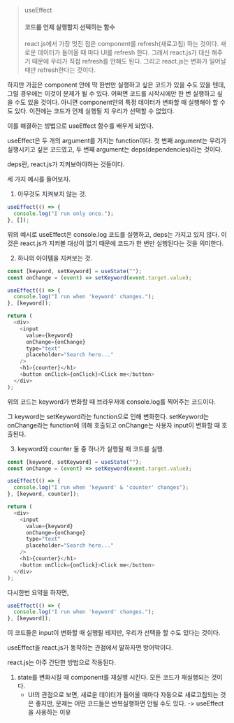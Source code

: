 > useEffect
>
> #### 코드를 언제 실행할지 선택하는 함수
>
> react.js에서 가장 멋진 점은 component를 refresh(새로고침) 하는 것이다.
> 새로운 데이터가 들어올 때 마다 UI를 refresh 한다.
> 그래서 react.js가 대신 해주기 때문에 우리가 직접 refresh를 안해도 된다.
> 그리고 react.js는 변화가 일어날 때만 refresh한다는 것이다.

하지만 가끔은 component 안에 딱 한번만 실행하고 싶은 코드가 있을 수도 있을 텐데, 그럴 경우에는 이것이 문제가 될 수 있다. 어쩌면 코드를 시작시에만 한 번 실행하고 싶을 수도 있을 것이다. 아니면 component안의 특정 데이터가 변화할 때 실행해야 할 수도 있다.
이전에는 코드가 언제 실행될 지 우리가 선택할 수 없었다.

이를 해결하는 방법으로 useEffect 함수를 배우게 되었다.

useEffect은 두 개의 argument를 가지는 function이다.
첫 번째 argument는 우리가 실행시키고 싶은 코드였고,
두 번째 argument는 deps(dependencies)라는 것이다.

deps란, react.js가 지켜보아야하는 것들이다.

세 가지 예시를 들어보자.

1. 아무것도 지켜보지 않는 것.

```js
useEffect(() => {
  console.log("I run only once.");
}, []);
```

위의 예시로 useEffect은 console.log 코드를 실행하고, deps는 가지고 있지 않다. 이것은 react.js가 지켜볼 대상이 없기 때문에 코드가 한 번만 실행된다는 것을 의미한다.

2. 하나의 아이템을 지켜보는 것.

```js
const [keyword, setKeyword] = useState("");
const onChange = (event) => setKeyword(event.target.value);

useEffect(() => {
  console.log("I run when 'keyword' changes.");
}, [keyword]);

return (
  <div>
    <input
      value={keyword}
      onChange={onChange}
      type="text"
      placeholder="Search here..."
    />
    <h1>{counter}</h1>
    <button onClick={onClick}>Click me</button>
  </div>
);
```

위의 코드는 keyword가 변화할 때 브라우저에 console.log를 찍어주는 코드이다.

그 keyword는 setKeyword라는 function으로 인해 변화한다.
setKeyword는 onChange라는 function에 의해 호출되고
onChange는 사용자 input이 변화할 때 호출된다.

3. keyword와 counter 둘 중 하나가 실행될 때 코드를 실행.

```js
const [keyword, setKeyword] = useState("");
const onChange = (event) => setKeyword(event.target.value);

useEffect(() => {
  console.log("I run when 'keyword' & 'counter' changes");
}, [keyword, counter]);

return (
  <div>
    <input
      value={keyword}
      onChange={onChange}
      type="text"
      placeholder="Search here..."
    />
    <h1>{counter}</h1>
    <button onClick={onClick}>Click me</button>
  </div>
);
```

다시한번 요약을 하자면,

```js
useEffect(() => {
  console.log("I run when 'keyword' changes.");
}, [keyword]);
```

이 코드들은 input이 변화할 때 실행될 테지만, 우리가 선택을 할 수도 있다는 것이다.

useEffect을 react.js가 동작하는 관점에서 말하자면 방어막이다.

react.js는 아주 간단한 방법으로 작동된다.

1. state를 변화시킬 때 component를 재실행 시킨다. 모든 코드가 재실행되는 것이다.
   - UI의 관점으로 보면, 새로운 데이터가 들어올 때마다 자동으로 새로고침되는 것은 좋지만, 문제는 어떤 코드들은 반복실행하면 안될 수도 있다. -> useEffect을 사용하는 이유
